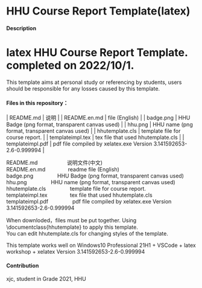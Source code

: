 # HHU Course Report Template(latex)

#### Description
# latex HHU Course Report Template. completed on 2022/10/1.  
This template aims at personal study or referencing by students, users should be responsible for any losses caused by this template.

#### Files in this repository：
| README.md | 说明 |
| README.en.md | file (English) |
| badge.png | HHU Badge (png format, transparent canvas used) |
| hhu.png | HHU name (png format, transparent canvas used) |
| hhutemplate.cls | template file for course report. |
| templateimpl.tex | tex file that used hhutemplate.cls |
| templateimpl.pdf | pdf file compiled by xelatex.exe Version 3.141592653-2.6-0.999994 |

README.md &emsp;&emsp;&emsp;&emsp;&emsp; 说明文件(中文)    
README.en.md &emsp;&emsp;&emsp;&emsp;readme file (English)    
badge.png &emsp;&emsp;&emsp;&emsp; HHU Badge (png format, transparent canvas used)    
hhu.png &emsp;&emsp;&emsp;&emsp; HHU name (png format, transparent canvas used)    
hhutemplate.cls &emsp;&emsp;&emsp;&emsp; template file for course report.    
templateimpl.tex &emsp;&emsp;&emsp;&emsp;tex file that used hhutemplate.cls    
templateimpl.pdf &emsp;&emsp;&emsp;&emsp;  pdf file compiled by xelatex.exe Version 3.141592653-2.6-0.999994    


When downloded，files must be put together. Using \documentclass{hhutemplate} to apply this template.    
You can edit hhutemplate.cls for changing styles of the template.    

This template works well on Windows10 Professional 21H1 + VSCode + latex workshop + xelatex Version 3.141592653-2.6-0.999994    

#### Contribution    

xjc, student in Grade 2021, HHU    

